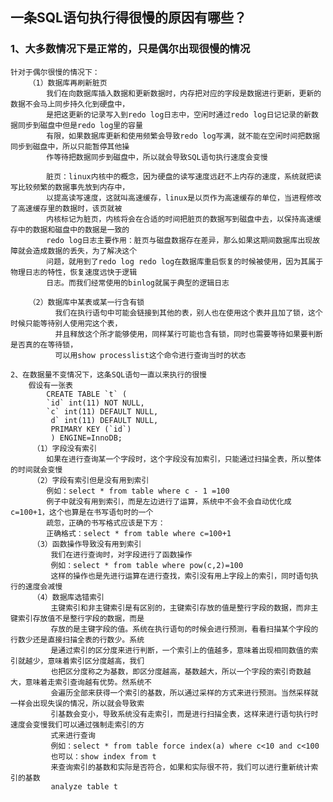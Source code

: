 ## 一条SQL语句执行得很慢的原因有哪些？
### 1、大多数情况下是正常的，只是偶尔出现很慢的情况
    针对于偶尔很慢的情况下：
        （1）数据库再刷新脏页
            我们在向数据库插入数据和更新数据时，内存把对应的字段是数据进行更新，更新的数据不会马上同步持久化到硬盘中，
            是把这更新的记录写入到redo log日志中，空闲时通过redo log日记记录的新数据同步到磁盘中但是redo log里的容量
            有限，如果数据库更新和使用频繁会导致redo log写满，就不能在空闲时间把数据同步到磁盘中，所以只能暂停其他操
            作等待把数据同步到磁盘中，所以就会导致SQL语句执行速度会变慢
            
            脏页：linux内核中的概念，因为硬盘的读写速度远赶不上内存的速度，系统就把读写比较频繁的数据事先放到内存中，
            以提高读写速度，这就叫高速缓存，linux是以页作为高速缓存的单位，当进程修改了高速缓存里的数据时，该页就被
            内核标记为脏页，内核将会在合适的时间把脏页的数据写到磁盘中去，以保持高速缓存中的数据和磁盘中的数据是一致的
            redo log日志主要作用：脏页与磁盘数据存在差异，那么如果这期间数据库出现故障就会造成数据的丢失，为了解决这个
            问题，就用到了redo log redo log在数据库重启恢复的时候被使用，因为其属于物理日志的特性，恢复速度远快于逻辑
            日志。而我们经常使用的binlog就属于典型的逻辑日志
            
        （2）数据库中某表或某一行含有锁
              我们在执行语句中可能会链接到其他的表，别人也在使用这个表并且加了锁，这个时候只能等待别人使用完这个表，
              并且释放这个所才能够使用，同样某行可能也含有锁，同时也需要等待如果要判断是否真的在等待锁，
              可以用show processlist这个命令进行查询当时的状态
                   
    2、在数据量不变情况下，这条SQL语句一直以来执行的很慢
        假设有一张表
            CREATE TABLE `t` (
            `id` int(11) NOT NULL,
            `c` int(11) DEFAULT NULL,
             d` int(11) DEFAULT NULL,
             PRIMARY KEY (`id`)
             ) ENGINE=InnoDB;
         （1）字段没有索引
            如果在进行查询某一个字段时，这个字段没有加索引，只能通过扫描全表，所以整体的时间就会变慢
         （2）字段有索引但是没有用到索引
            例如：select * from table where c - 1 =100
            例子中就没有用到索引，而是左边进行了运算，系统中不会不会自动优化成 c=100+1，这个也算是在书写语句时的一个
            疏忽，正确的书写格式应该是下方：
            正确格式：select * from table where c=100+1
         （3）函数操作导致没有用到索引
             我们在进行查询时，对字段进行了函数操作
             例如：select * from table where pow(c,2)=100
             这样的操作也是先进行运算在进行查找，索引没有用上字段上的索引，同时语句执行的速度会减慢
         （4）数据库选错索引
             主键索引和非主键索引是有区别的，主键索引存放的值是整行字段的数据，而非主键索引存放值不是整行字段的数据，而是
             存放的是主键字段的值。系统在执行语句的时候会进行预测，看看扫描某个字段的行数少还是直接扫描全表的行数少。系统
             是通过索引的区分度来进行判断，一个索引上的值越多，意味着出现相同数值的索引就越少，意味着索引区分度越高，我们
             也把区分度称之为基数，即区分度越高，基数越大，所以一个字段的索引奇数越大，意味着走索引查询越有优势。然系统不
             会遍历全部来获得一个索引的基数，所以通过采样的方式来进行预测。当然采样就一样会出现失误的情况，所以就会导致索
             引基数会变小，导致系统没有走索引，而是进行扫描全表，这样来进行语句执行时速度会变慢我们可以通过强制走索引的方
             式来进行查询
             例如：select * from table force index(a) where c<10 and c<100
             也可以：show index from t
             来查询索引的基数和实际是否符合，如果和实际很不符，我们可以进行重新统计索引的基数
             analyze table t